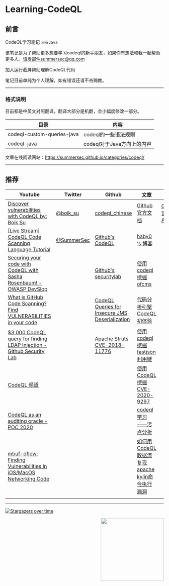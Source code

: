 # Learning-CodeQL
## 前言

CodeQL学习笔记  `只有Java`

该笔记是为了帮助更多想要学习codeql的新手朋友，如果你有想法和我一起帮助更多人。请发邮件summersec@qq.com

加入运行截屏帮助理解CodeQL代码

笔记目前单纯为个人理解，如有错误还请不吝赐教。

----

### 格式说明

目前都是中英文对照翻译，翻译大部分是机翻，会小幅度修改一部分。



| 目录                       | 内容                       |
| -------------------------- | -------------------------- |
| codeql-custom-queries-java | codeql的一些语法规则       |
| codeql-java                | codeql对于Java方向上的内容 |



文章在线阅读网站：https://summersec.github.io/categories/codeql/



----

## 推荐



| Youtube                                                      | Twitter                                      | Github                                                       | 文章                                                         | 其他                                                         |
| ------------------------------------------------------------ | -------------------------------------------- | ------------------------------------------------------------ | ------------------------------------------------------------ | ------------------------------------------------------------ |
| [Discover vulnerabilities with CodeQL by: Boik Su ](https://youtu.be/UDDHXBFbuqo) | [@boik_su](https://twitter.com/boik_su)      | [codeql_chinese](https://github.com/xsser/codeql_chinese)    | [Github 官方文档](https://codeql.github.com/docs/)           | [Github 官方API](https://codeql.github.com/codeql-standard-libraries/java/index.html) |
| [[Live Stream] CodeQL Code Scanning Language Tutorial ](https://youtu.be/HH7wLL2g1Iw ) | [@SummerSec](https://twitter.com/SecSummers) | [Github's CodeQL](https://github.com/github/codeql)          | [haby0 's 博客](https://github.com/haby0/mark)               |                                                              |
| [Securing your code with CodeQL with Sasha Rosenbaum! - OWASP DevSlop](https://youtu.be/G_yDbouY0tM) |                                              | [Github's securitylab](https://github.com/github/securitylab) | [使用codeql 挖掘 ofcms](https://www.anquanke.com/post/id/203674) |                                                              |
| [What is GitHub Code Scanning? Find VULNERABILITIES in your code](https://youtu.be/A8SERCUE-i4) |                                              | [CodeQL Queries for Insecure JMS Deserialization](https://github.com/silentsignal/jms-codeql/) | [代码分析引擎 CodeQL 初体验](https://paper.seebug.org/1078/#_1) |                                                              |
| [$3,000 CodeQL query for finding LDAP Injection - Github Security Lab ]( https://youtu.be/qStzSfsEQGQ) |                                              | [Apache Struts CVE-2018-11776](https://github.com/github/securitylab/blob/main/CodeQL_Queries/java/Apache_Struts_CVE-2018-11776) | [使用codeql挖掘fastjson利用链](https://xz.aliyun.com/t/7482) |                                                              |
| [CodeQL 频道](https://www.youtube.com/channel/UCudgrgkdUUA17vqnrHzXtVw) |                                              |                                                              | [使用 CodeQL 挖掘 CVE-2020-9297](https://xz.aliyun.com/t/7979) |                                                              |
| [CodeQL as an auditing oracle - POC 2020](https://www.youtube.com/watch?v=XmAEgl8bVhg) |                                              |                                                              | [codeql学习——污点分析](https://xz.aliyun.com/t/7789)         |                                                              |
| [mbuf-oflow: Finding Vulnerabilities In iOS/MacOS Networking Code](https://www.youtube.com/watch?v=0EHP2gzwVAY) |                                              |                                                              | [如何用CodeQL数据流复现 apache kylin命令执行漏洞](https://xz.aliyun.com/t/8240) |                                                              |
|                                                              |                                              |                                                              |                                                              |                                                              |



----









 [![Stargazers over time](https://starchart.cc/SummerSec/learning-codeql.svg)](https://starchart.cc/SummerSec/JavaLearnVulnerability) 





<img align='right' src="https://profile-counter.glitch.me/summersec/count.svg" width="200">